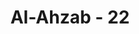 ---
title: "Al-Ahzab - 22"
no: 22
arabic_no: ٢٢
ayah: وَلَمَّا رَاَ الْمُؤْمِنُوْنَ الْاَحْزَابَۙ قَالُوْا هٰذَا مَا وَعَدَنَا اللّٰهُ وَرَسُوْلُهٗ وَصَدَقَ اللّٰهُ وَرَسُوْلُهٗ  ۖوَمَا زَادَهُمْ اِلَّآ اِيْمَانًا وَّتَسْلِيْمًاۗ 
translation: "Dan ketika orang-orang mukmin melihat golongan-golongan (yang bersekutu) itu, mereka berkata, “Inilah yang dijanjikan Allah dan Rasul-Nya kepada kita.” Dan benarlah Allah dan Rasul-Nya. Dan yang demikian itu menambah keimanan dan keislaman mereka."
tafsir: "Pada ayat ini, Allah menerangkan sikap dan tindakan kaum Muslimin dalam menghadapi Perang Ahzab. Mereka bekerja dan berjuang semata-mata karena Allah dan mengikuti perintah Nabi, bukan karena kepentingan diri sendiri. Seluruh harta bahkan jiwa raga mereka serahkan kepada Nabi untuk kepen-tingan perjuangan. Mereka berjuang dengan tabah dan sabar. Semakin besar bahaya mengancam, semakin kuat iman dan ketabahan mereka. Ketika mereka melihat keadaan tentara sekutu yang jumlahnya sangat besar dan akan menyerbu mereka, sedang jumlah mereka hanya sedikit, mereka berkata, \"Inilah yang telah dijanjikan Allah dan Rasul Nya kepada kita, berupa ujian dan cobaan, sebagai pendahuluan dari kemenangan yang akan datang. Oleh karena itu, kita harus tabah dan sabar dalam menghadapinya.\"\n\nPada ayat yang lain diterangkan syarat-syarat kebahagiaan dan kemenangan yang akan diperoleh orang-orang yang beriman. Allah berfirman:\n\nAtaukah kamu mengira bahwa kamu akan masuk surga, padahal belum datang kepadamu (cobaan) seperti (yang dialami) orang-orang terdahulu sebelum kamu. Mereka ditimpa kemelaratan, penderitaan dan diguncang (dengan berbagai cobaan), sehingga Rasul dan orang-orang yang beriman bersamanya berkata, \"Kapankah datang pertolongan Allah?\" Ingatlah, sesungguhnya pertolongan Allah itu dekat. (al-Baqarah/2: 214)\n\nDan firman-Nya lagi:\n\nApakah manusia mengira bahwa mereka akan dibiarkan hanya dengan mengatakan, \"Kami telah beriman,\" dan mereka tidak diuji? (al- 'Ankabut/29: 2)\n\nDiriwayatkan oleh Ibnu Kasir bahwa pada waktu menggali parit sebelum tentara sekutu datang, Rasulullah saw pernah menyampaikan bahwa Jibril mengatakan kepadanya bahwa kerajaan Persia dan Romawi akan takluk di bawah kekuasaan kaum Muslimin. Mendengar kabar berita itu, kaum Muslimin sangat senang karena mereka percaya bahwa itu adalah janji Allah. \n\nTatkala datang tentara sekutu mengepung, mereka menganggap bahwa kedatangan tentara sekutu itu adalah ujian dan cobaan bagi mereka sebelum memperoleh kemenangan dan sebelum mereka menaklukkan Persia dan Romawi, sehingga mereka mengucapkan, \"Benar apa yang dijanjikan Allah itu dengan meluaskan agama Islam ke seluruh penjuru dunia di kemudian hari, dan benar pula apa yang diisyaratkan Allah untuk mencapai kemenangan dan kebahagiaan itu, yaitu bertawakal dan sabar dalam menerima cobaan dan halangan.\""
---
